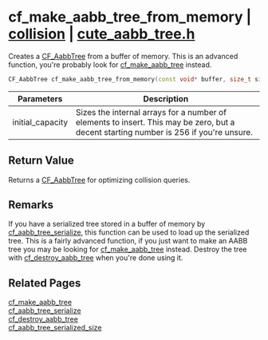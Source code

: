 # cf_make_aabb_tree_from_memory | [collision](https://github.com/RandyGaul/cute_framework/blob/master/docs/collision_readme.md) | [cute_aabb_tree.h](https://github.com/RandyGaul/cute_framework/blob/master/include/cute_aabb_tree.h)

Creates a [CF_AabbTree](https://github.com/RandyGaul/cute_framework/blob/master/docs/collision/cf_aabbtree.md) from a buffer of memory. This is an advanced function, you're probably look for [cf_make_aabb_tree](https://github.com/RandyGaul/cute_framework/blob/master/docs/collision/cf_make_aabb_tree.md) instead.

```cpp
CF_AabbTree cf_make_aabb_tree_from_memory(const void* buffer, size_t size /*= NULL*/);
```

Parameters | Description
--- | ---
initial_capacity | Sizes the internal arrays for a number of elements to insert. This may be zero, but a decent starting number is 256 if you're unsure.

## Return Value

Returns a [CF_AabbTree](https://github.com/RandyGaul/cute_framework/blob/master/docs/collision/cf_aabbtree.md) for optimizing collision queries.

## Remarks

If you have a serialized tree stored in a buffer of memory by [cf_aabb_tree_serialize](https://github.com/RandyGaul/cute_framework/blob/master/docs/collision/cf_aabb_tree_serialize.md), this function can be used to load up the serialized tree. This is a fairly advanced
function, if you just want to make an AABB tree you may be looking for [cf_make_aabb_tree](https://github.com/RandyGaul/cute_framework/blob/master/docs/collision/cf_make_aabb_tree.md) instead. Destroy the tree with [cf_destroy_aabb_tree](https://github.com/RandyGaul/cute_framework/blob/master/docs/collision/cf_destroy_aabb_tree.md) when you're done using it.

## Related Pages

[cf_make_aabb_tree](https://github.com/RandyGaul/cute_framework/blob/master/docs/collision/cf_make_aabb_tree.md)  
[cf_aabb_tree_serialize](https://github.com/RandyGaul/cute_framework/blob/master/docs/collision/cf_aabb_tree_serialize.md)  
[cf_destroy_aabb_tree](https://github.com/RandyGaul/cute_framework/blob/master/docs/collision/cf_destroy_aabb_tree.md)  
[cf_aabb_tree_serialized_size](https://github.com/RandyGaul/cute_framework/blob/master/docs/collision/cf_aabb_tree_serialized_size.md)  
